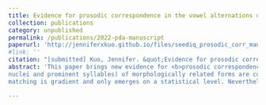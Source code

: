 ```yaml
---
title: Evidence for prosodic correspondence in the vowel alternations of Tgdaya Seediq
collection: publications
category: unpublished
permalink: /publications/2022-pda-manuscript
paperurl: 'http://jenniferxkuo.github.io/files/seediq_prosodic_corr_manuscript_web.pdf'
#link: ''
citation: "[submitted] Kuo, Jennifer. &quot;Evidence for prosodic correspondence in the vowel alternations of Tgdaya Seediq.&quot; Submitted to <i>Phonological Data and Analysis</i>."
abstract: 'This paper brings new evidence for <b>prosodic correspondence</b>, where prosodic units (e.g. main-stressed
nuclei and prominent syllables) of morphologically related forms are compared. Since prosodic correspondence was formalized in Crosswhite’s (1998) analysis of Chamorro, it has received almost no empirical discussion. I argue that Tgdaya Seediq (Austronesian, Atayalic) has vowel alternations which should be analyzed using prosodic correspondence. In Seediq, stem and suffixed forms tend to share the same stressed syllable nucleus. This <b>vowel matching</b> pattern cannot be explained as surface harmony, but it can be explained as the result of a constraint enforcing vowel identity of main-stressed nuclei in morphologically related forms. Unlike the categorical alternations analyzed by Crosswhite (1998), Seediq vowel
matching is gradient and only emerges on a statistical level. Nevertheless, prosodic correspondence appears to be active in the synchronic grammar of Seediq; in a production experiment, speakers applied vowel matching to novel forms, and even over-generalized it to environments not predicted by lexical statistics. Vowel matching is modeled in Maximum Entropy Harmonic Grammar (Goldwater & Johnson 2003), a stochastic variant of OT. I use prosodic correspondence to model vowel matching, and Zuraw’s (2000) dual listing approach to capture the discrepancy between lexical and experimental results.'

---
```

